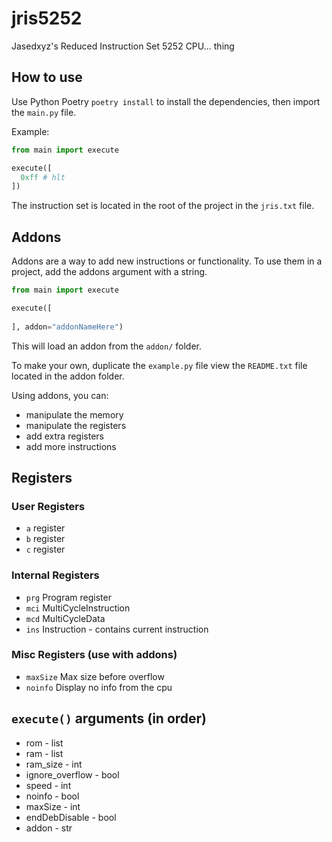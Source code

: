 # jris5252
Jasedxyz's Reduced Instruction Set 5252 CPU... thing

## How to use
Use Python Poetry ``poetry install`` to install the
dependencies, then import the ``main.py`` file.

Example:
```python
from main import execute

execute([
  0xff # hlt
])
```

The instruction set is located in the root of the project in the
``jris.txt`` file.

## Addons
Addons are a way to add new instructions or functionality. 
To use them in a project, add the addons argument with a string.

```python
from main import execute

execute([
  
], addon="addonNameHere")
```

This will load an addon from the ``addon/`` folder.

To make your own, duplicate the ``example.py`` file view the ``README.txt``
file located in the addon folder.

Using addons, you can:
- manipulate the memory
- manipulate the registers
- add extra registers
- add more instructions

## Registers
### User Registers
- ``a`` register
- ``b`` register
- ``c`` register
### Internal Registers
- ``prg`` Program register
- ``mci`` MultiCycleInstruction
- ``mcd`` MultiCycleData
- ``ins`` Instruction - contains current instruction
### Misc Registers (use with addons)
- ``maxSize`` Max size before overflow
- ``noinfo`` Display no info from the cpu

## ``execute()`` arguments (in order)
- rom - list
- ram - list
- ram_size - int
- ignore_overflow - bool
- speed - int
- noinfo - bool
- maxSize - int
- endDebDisable - bool
- addon - str

